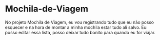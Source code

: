 # Mochila-de-Viagem
 No projeto Mochila de Viagem, eu vou registrando tudo que eu não posso esquecer e na hora de montar a minha mochila estar tudo ali salvo. Eu posso editar essa lista, posso deixar tudo bonito para quando eu for viajar.
